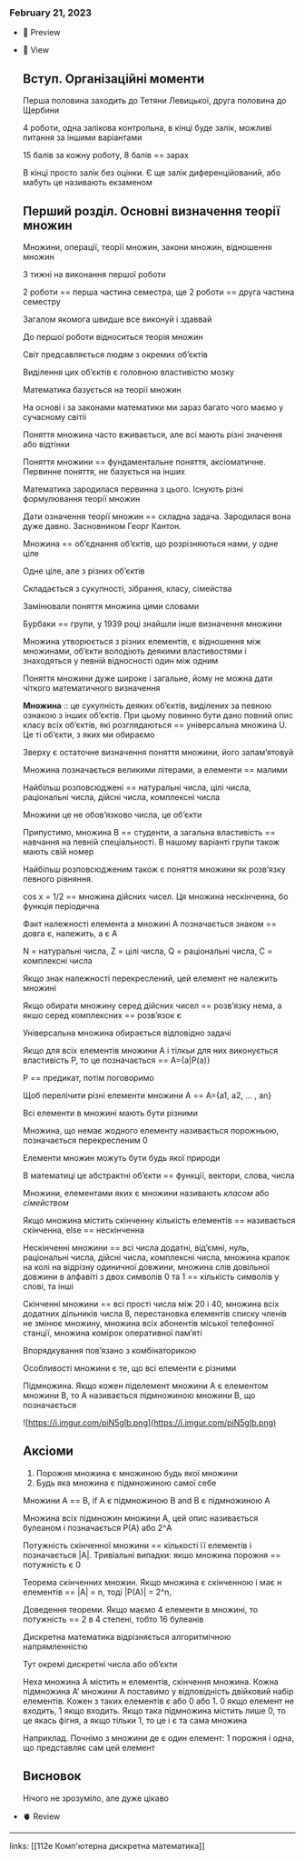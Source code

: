 
### February 21, 2023

- 👀 Preview
    
    
- 🧠 View
    
    ## Вступ. Організаційні моменти
    
    Перша половина заходить до Тетяни Левицької, друга половина до Щербини
    
    4 роботи, одна залікова контрольна, в кінці буде залік, можливі питання за іншими варіантами
    
    15 балів за кожну роботу, 8 балів == зарах
    
    В кінці просто залік без оцінки. Є ще залік диференційований, або мабуть це називають екзаменом
    
    ## Перший розділ. Основні визначення теорії множин
    
    Множини, операції, теорії множин, закони множин, відношення множин
    
    3 тижні на виконання першої роботи
    
    2 роботи == перша частина семестра, ще 2 роботи == друга частина семестру
    
    Загалом якомога швидше все виконуй і здаввай
    
    До першої роботи відноситься теорія множин
    
    Світ предсавляється людям з окремих об’єктів
    
    Виділення цих об’єктів є головною властивістю мозку
    
    Математика базується на теорії множин
    
    На основі і за законами математики ми зараз багато чого маємо у сучасному світіі
    
    Поняття множина часто вживається, але всі мають різні значення або відтінки
    
    Поняття множини == фундаментальне поняття, аксіоматичне. Первинне поняття, не базується на інших
    
    Математика зародилася первинна з цього. Існують різні формулювання теорії множин
    
    Дати означення теорії множин == складна задача. Зародилася вона дуже давно. Засновником Георг Кантон.
    
    Множина == об’єднання об’єктів, що розрізняються нами, у одне ціле
    
    Одне ціле, але з різних об’єктів
    
    Складається з сукупності, зібрання, класу, сімейства
    
    Замінювали поняття множина цими словами
    
    Бурбаки == групи, у 1939 році знайшли інше визначення множини
    
    Множина утворюється з різних елементів, є відношення між множинами, об’єкти володіють деякими властивостями і знаходяться у певній відносності один між одним
    
    Поняття множини дуже широке і загальне, йому не можна дати чіткого математичного визначення
    
    **Множина** :: це сукупність деяких об’єктів, виділених за певною ознакою з інших об’єктів. При цьому повинно бути дано повний опис класу всіх об’єктів, які розглядаються == універсальна множина U. Це ті об’єкти, з яких ми обираємо
    
    Зверху є остаточне визначення поняття множини, його запам’ятовуй
    
    Множина позначається великими літерами, а елементи == малими
    
    Найбільш розповсюджені == натуральні числа, цілі числа, раціональні числа, дійсні числа, комплексні числа
    
    Множини це не обов’язково числа, це об’єкти
    
    Припустимо, множина В == студенти, а загальна властивість == навчання на певній спеціальності. В нашому варіанті групи також мають свій номер
    
    Найбільш розповсюдженим також є поняття множини як розв’язку певного рівняння.
    
    cos x = 1/2 == множина дійсних чисел. Ця множина нескінченна, бо функція періодична
    
    Факт належності елемента а множині А позначається знаком == довга є, належить, а є А
    
    N = натуральні числа, Z = цілі числа, Q = раціональні числа, C = комплексні числа
    
    Якщо знак належності перекреслений, цей елемент не належить множині
    
    Якщо обирати множину серед дійсних чисел == розв’язку нема, а якшо серед комплексних == розв’язок є
    
    Універсальна множина обирається відповідно задачі
    
    Якщо для всіх елементів множини А і тілкьи для них виконується властивість Р, то це позначається == A={a|P(a)}
    
    P == предикат, потім поговоримо
    
    Щоб перелічити різні елементи множини А == A={a1, a2, ... , an}
    
    Всі елементи в множині мають бути різними
    
    Множина, що немає жодного елементу називається порожньою, позначається перекресленим 0
    
    Елементи множин можуть бути будь якої природи
    
    В математиці це абстрактні об’єкти == функції, вектори, слова, числа
    
    Множини, елементами яких є множини називають *класом* або *сімейством*
    
    Якщо множина містить скінченну кількість елементів == називається скінченна, else == нескінченна
    
    Нескінченні множини == всі числа додатні, від’ємні, нуль, раціональні числа, дійсні числа, комплексні числа, множина крапок на колі на відрізну одиничної довжини, множина слів довільної довжини в алфавіті з двох символів 0 та 1 == кількість символів у слові, та інші
    
    Скінченні множини == всі прості числа між 20 і 40, множина всіх додатних дільників числа 8, перестановка елементів списку членів не змінює множину, множина всіх абонентів міської телефонної станції, множина комірок оперативної пам’яті
    
    Впорядкування пов’язано з комбінаторикою
    
    Особливості множини є те, що всі елементи є різними
    
    Підмножина. Якщо кожен піделемент множини А є елементом множини В, то А називається підмножиною множини В, що позначається 
    
    ![https://i.imgur.com/piN5gIb.png](https://i.imgur.com/piN5gIb.png)
    
    ## Аксіоми
    
    1. Порожня множина є множиною будь якої множини
    2. Будь яка множина є підмножиною самої себе
    
    Множини А == B, if А є підмножиною В and В є підмножиною А
    
    Множина всіх підмножин множини А, цей опис називається булеаном і позначається Р(А) або 2^A
    
    Потужність скінченної множини == кількості її елементів і позначається |A|. Тривіальні випадки: якшо множина порожня == потужність є 0
    
    Теорема скінченних множин. Якщо множина є скінченною і має н елементів == |A| = n, тоді |P(A)| = 2^n,
    
    Доведення теореми. Якщо маємо 4 елементи в множині, то потужність == 2 в 4 степені, тобто 16 булеанів
    
    Дискретна математика відрізняється алгоритмічною напрямленністю
    
    Тут окремі дискретні числа або об’єкти
    
    Неха множина А містить н елементів, скінчення множина. Кожна підмножина А’ множини А поставимо у відповідність двійковий набір елементів. Кожен з таких елементів є або 0 або 1. 0 якщо елемент не входить, 1 якщо входить. Якщо така підмножина містить лише 0, то це якась фігня, а якщо тільки 1, то це і є та сама множина
    
    Наприклад. Почнімо з множини де є один елемент: 1 порожня і одна, що представляє сам цей елемент
    
    ## Висновок
    
    Нічого не зрозуміло, але дуже цікаво
    
- 🫀 Review


---

links: [[112e Комп'ютерна дискретна математика]]

